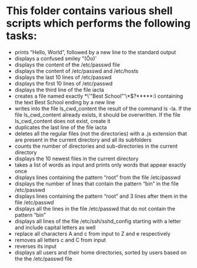# This folder contains various shell scripts which performs the following tasks:
* prints “Hello, World”, followed by a new line to the standard output
* displays a confused smiley "(Ôo)'
* displays the content of the /etc/passwd file
* displays the content of /etc/passwd and /etc/hosts
* displays the last 10 lines of /etc/passwd
* displays the first 10 lines of /etc/passwd
* displays the third line of the file iacta
* creates a file named exactly \*\\'"Best School"\'\\*$\?\*\*\*\*\*:) containing the text Best School ending by a new line
* writes into the file ls_cwd_content the result of the command ls -la. If the file ls_cwd_content already exists, it should be overwritten. If the file ls_cwd_content does not exist, create it
* duplicates the last line of the file iacta
* deletes all the regular files (not the directories) with a .js extension that are present in the current directory and all its subfolders
* counts the number of directories and sub-directories in the current directory
* displays the 10 newest files in the current directory
* takes a list of words as input and prints only words that appear exactly once
* displays lines containing the pattern “root” from the file /etc/passwd
* displays the number of lines that contain the pattern “bin” in the file /etc/passwd
* displays lines containing the pattern “root” and 3 lines after them in the file /etc/passwd
* displays all the lines in the file /etc/passwd that do not contain the pattern “bin”
* displays all lines of the file /etc/ssh/sshd_config starting with a letter and include capital letters as well
* replace all characters A and c from input to Z and e respectively
* removes all letters c and C from input
* reverses its input
* displays all users and their home directories, sorted by users based on the the /etc/passwd file


